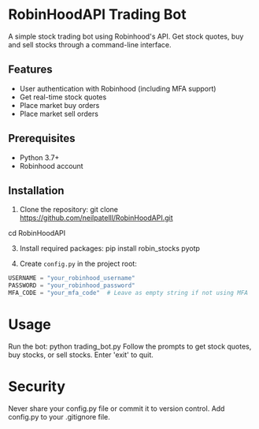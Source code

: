 # RobinHoodAPI Trading Bot

A simple stock trading bot using Robinhood's API. Get stock quotes, buy and sell stocks through a command-line interface.

## Features

- User authentication with Robinhood (including MFA support)
- Get real-time stock quotes
- Place market buy orders
- Place market sell orders

## Prerequisites

- Python 3.7+
- Robinhood account

## Installation

1. Clone the repository:
git clone https://github.com/neilpatelll/RobinHoodAPI.git

cd RobinHoodAPI

3. Install required packages:
pip install robin_stocks pyotp

4. Create `config.py` in the project root:
```python
USERNAME = "your_robinhood_username"
PASSWORD = "your_robinhood_password"
MFA_CODE = "your_mfa_code"  # Leave as empty string if not using MFA
```

# Usage
Run the bot:
python trading_bot.py
Follow the prompts to get stock quotes, buy stocks, or sell stocks. Enter 'exit' to quit.

# Security
Never share your config.py file or commit it to version control.
Add config.py to your .gitignore file.

